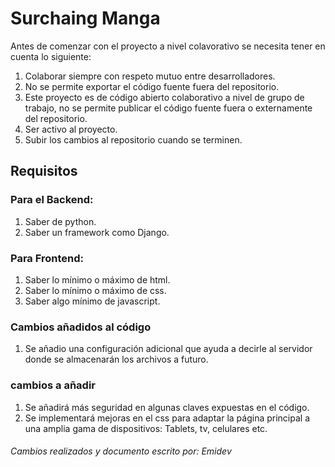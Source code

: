 # Surchaing Manga

Antes de comenzar con el proyecto a nivel colavorativo se necesita tener en cuenta lo siguiente:

1. Colaborar siempre con respeto mutuo entre desarrolladores.
2. No se permite exportar el código fuente fuera del repositorio.
3. Este proyecto es de código abierto colaborativo a nivel de grupo de trabajo, no se permite publicar el código fuente fuera o externamente 
del repositorio.
4. Ser activo al proyecto.
5. Subir los cambios al repositorio cuando se terminen.

## Requisitos

### Para el Backend:
1. Saber de python.
2. Saber un framework como Django.

### Para Frontend:
1. Saber lo mínimo o máximo de html.
2. Saber lo mínimo o máximo de css.
3. Saber algo mínimo de javascript.

### Cambios añadidos al código
1. Se añadio una configuración adicional que ayuda a decirle
al servidor donde se almacenarán los archivos a futuro.

### cambios a añadir
1. Se añadirá más seguridad en algunas claves expuestas
en el código.
2. Se implementará mejoras en el css para adaptar la página principal a una 
amplia gama de dispositivos: Tablets, tv, celulares etc.

###### Cambios realizados y documento escrito por: Emidev
